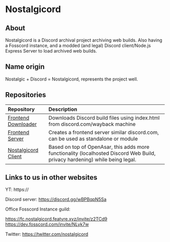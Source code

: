 # Nostalgicord
## About
Nostalgicord is a Discord archival project archiving web builds. Also having a Fosscord instance, and a modded (and legal) Discord client/Node.js Express Server to load archived web builds.

## Name origin
Nostalgic + Discord = Nostalgicord, represents the project well.

## Repositories
| Repository | Description |
| :--- | :--- |
| [Frontend Downloader](https://github.com/Nostalgicord/Discord-Web-Build-Archiver) | Downloads Discord build files using index.html from discord.com/wayback machine |
| [Frontend Server](https://github.com/Nostalgicord/Server-Standalone) | Creates a frontend server similar discord.com, can be used as standalone or module |
| [Nostalgicord Client](https://github.com/Nostalgicord/Nostalgicord-Client) | Based on top of OpenAsar, this adds more functionality (localhosted Discord Web Build, privacy hardening) while being legal. |

## Links to us in other websites
YT: https://

Discord server: https://discord.gg/wBPBqpN5Sa

Office Fosscord Instance guild: 

https://fc.nostalgicord.featyre.xyz/invite/z2TCd9
https://dev.fosscord.com/invite/NLyk7w

Twitter: https://twitter.com/nostalgicord
